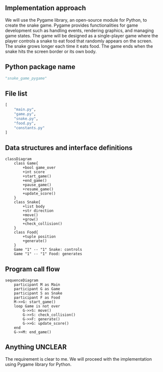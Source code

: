 ## Implementation approach
We will use the Pygame library, an open-source module for Python, to create the snake game. Pygame provides functionalities for game development such as handling events, rendering graphics, and managing game states. The game will be designed as a single-player game where the player controls a snake to eat food that randomly appears on the screen. The snake grows longer each time it eats food. The game ends when the snake hits the screen border or its own body.

## Python package name
```python
"snake_game_pygame"
```

## File list
```python
[
    "main.py",
    "game.py",
    "snake.py",
    "food.py",
    "constants.py"
]
```

## Data structures and interface definitions
```mermaid
classDiagram
    class Game{
        +bool game_over
        +int score
        +start_game()
        +end_game()
        +pause_game()
        +resume_game()
        +update_score()
    }
    class Snake{
        +list body
        +str direction
        +move()
        +grow()
        +check_collision()
    }
    class Food{
        +tuple position
        +generate()
    }
    Game "1" -- "1" Snake: controls
    Game "1" -- "1" Food: generates
```

## Program call flow
```mermaid
sequenceDiagram
    participant M as Main
    participant G as Game
    participant S as Snake
    participant F as Food
    M->>G: start_game()
    loop Game is not over
        G->>S: move()
        G->>S: check_collision()
        G->>F: generate()
        G->>G: update_score()
    end
    G->>M: end_game()
```

## Anything UNCLEAR
The requirement is clear to me. We will proceed with the implementation using Pygame library for Python.